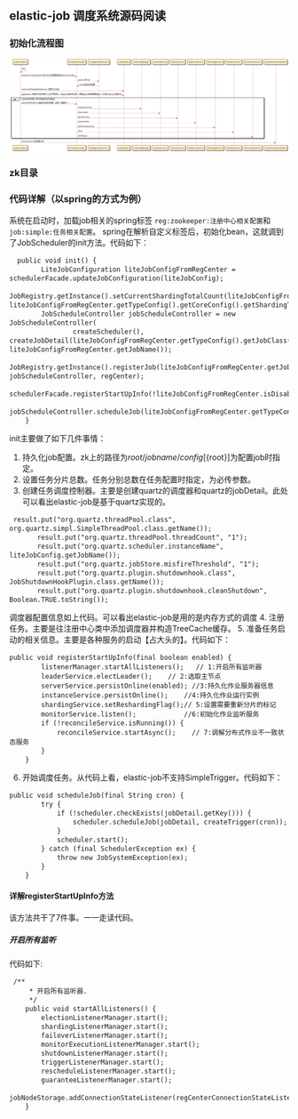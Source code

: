 ## elastic-job 调度系统源码阅读 ##

### 初始化流程图 ###
![](https://github.com/fuyanzhang/riches/blob/master/%E8%AF%BB%E4%B9%A6%E7%AC%94%E8%AE%B0/task%E5%AD%A6%E4%B9%A0/elastic-job/pic/job%E5%88%9D%E5%A7%8B%E5%8C%96%E8%BF%87%E7%A8%8B.png)

### zk目录 ###

### 代码详解（以spring的方式为例） ###

系统在启动时，加载job相关的spring标签 `reg:zookeeper:注册中心相关配置`和`job:simple:任务相关配置`。
spring在解析自定义标签后，初始化bean，这就调到了JobScheduler的init方法。代码如下：
```
  public void init() {
        LiteJobConfiguration liteJobConfigFromRegCenter = schedulerFacade.updateJobConfiguration(liteJobConfig);
        JobRegistry.getInstance().setCurrentShardingTotalCount(liteJobConfigFromRegCenter.getJobName(), liteJobConfigFromRegCenter.getTypeConfig().getCoreConfig().getShardingTotalCount());
        JobScheduleController jobScheduleController = new JobScheduleController(
                createScheduler(), createJobDetail(liteJobConfigFromRegCenter.getTypeConfig().getJobClass()), liteJobConfigFromRegCenter.getJobName());
        JobRegistry.getInstance().registerJob(liteJobConfigFromRegCenter.getJobName(), jobScheduleController, regCenter);
        schedulerFacade.registerStartUpInfo(!liteJobConfigFromRegCenter.isDisabled());
        jobScheduleController.scheduleJob(liteJobConfigFromRegCenter.getTypeConfig().getCoreConfig().getCron());
    }
```
init主要做了如下几件事情：

1. 持久化job配置。zk上的路径为${root}/jobname/config [${root}]为配置job时指定。
2. 设置任务分片总数。任务分别总数在任务配置时指定，为必传参数。
3. 创建任务调度控制器。主要是创建quartz的调度器和quartz的jobDetail。此处可以看出elastic-job是基于quartz实现的。
 ```
  result.put("org.quartz.threadPool.class", org.quartz.simpl.SimpleThreadPool.class.getName());
        result.put("org.quartz.threadPool.threadCount", "1");
        result.put("org.quartz.scheduler.instanceName", liteJobConfig.getJobName());
        result.put("org.quartz.jobStore.misfireThreshold", "1");
        result.put("org.quartz.plugin.shutdownhook.class", JobShutdownHookPlugin.class.getName());
        result.put("org.quartz.plugin.shutdownhook.cleanShutdown", Boolean.TRUE.toString());
 ```
调度器配置信息如上代码。可以看出elastic-job是用的是内存方式的调度
4. 注册任务。主要是往注册中心类中添加调度器并构造TreeCache缓存。
5. 准备任务启动的相关信息。主要是各种服务的启动【占大头的】。代码如下：
```
public void registerStartUpInfo(final boolean enabled) {
        listenerManager.startAllListeners();   // 1:开启所有监听器
        leaderService.electLeader();    // 2:选取主节点
        serverService.persistOnline(enabled); //3:持久化作业服务器信息 
        instanceService.persistOnline();    //4:持久化作业运行实例
        shardingService.setReshardingFlag();// 5:设置需要重新分片的标记
        monitorService.listen();            //6:初始化作业监听服务
        if (!reconcileService.isRunning()) {
            reconcileService.startAsync();    // 7:调解分布式作业不一致状态服务
        }
    }
```

6. 开始调度任务。从代码上看，elastic-job不支持SimpleTrigger。代码如下：
```
public void scheduleJob(final String cron) {
        try {
            if (!scheduler.checkExists(jobDetail.getKey())) {
                scheduler.scheduleJob(jobDetail, createTrigger(cron));
            }
            scheduler.start();
        } catch (final SchedulerException ex) {
            throw new JobSystemException(ex);
        }
    }
```

#### 详解registerStartUpInfo方法 ####
该方法共干了7件事。一一走读代码。
##### 开启所有监听 #####
代码如下:
```
 /**
     * 开启所有监听器.
     */
    public void startAllListeners() {
        electionListenerManager.start();
        shardingListenerManager.start();
        failoverListenerManager.start();
        monitorExecutionListenerManager.start();
        shutdownListenerManager.start();
        triggerListenerManager.start();
        rescheduleListenerManager.start();
        guaranteeListenerManager.start();
        jobNodeStorage.addConnectionStateListener(regCenterConnectionStateListener);
    }
```





